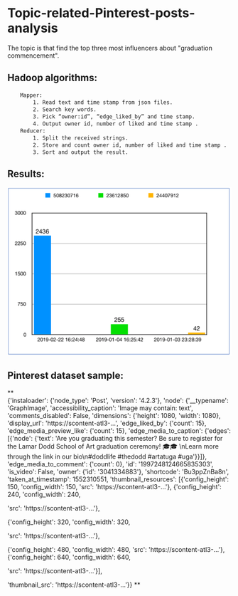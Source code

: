 # Topic-related-Pinterest-posts-analysis
  The topic is that find the top three most influencers about "graduation commencement". 
  

## Hadoop algorithms: 

		Mapper:
			1. Read text and time stamp from json files. 
			2. Search key words.
			3. Pick “owner:id”, “edge_liked_by” and time stamp.
			4. Output owner id, number of liked and time stamp .
		Reducer: 
			1. Split the received strings.
			2. Store and count owner id, number of liked and time stamp .
			3. Sort and output the result.


## Results:
  
  <div align="center">
  <img src="https://github.com/glennjw/Topic-related-Pinterest-posts-analysis/blob/main/results.png">
  </div>




## Pinterest dataset sample:
**  
{'instaloader': {'node_type': 'Post', 'version': '4.2.3'},
'node': {'__typename': 'GraphImage',
'accessibility_caption': 'Image may contain: text',
'comments_disabled': False,
'dimensions': {'height': 1080, 'width': 1080},
'display_url': 'https://scontent-atl3-...',
'edge_liked_by': {'count': 15},
'edge_media_preview_like': {'count': 15},
'edge_media_to_caption': {'edges': [{'node': {'text': 'Are you
graduating this semester? Be sure to register for the Lamar Dodd School of Art
graduation ceremony! 🎓🎓 \nLearn more through the link in our bio\n#doddlife
#thedodd #artatuga #uga'}}]},
'edge_media_to_comment': {'count': 0},
'id': '1997248124665835303',
'is_video': False,
'owner': {'id': '3041334883'},
'shortcode': 'Bu3ppZnBa8n',
'taken_at_timestamp': 1552310551,
'thumbnail_resources': [{'config_height': 150,
'config_width': 150,
'src': 'https://scontent-atl3-...'},
{'config_height': 240,
'config_width': 240,

'src': 'https://scontent-atl3-...'},

{'config_height': 320,
'config_width': 320,

'src': 'https://scontent-atl3-...'},

{'config_height': 480,
'config_width': 480,
'src': 'https://scontent-atl3-...'},
{'config_height': 640,
'config_width': 640,

'src': 'https://scontent-atl3-...'}],

'thumbnail_src': 'https://scontent-atl3-...'}} 
** 



